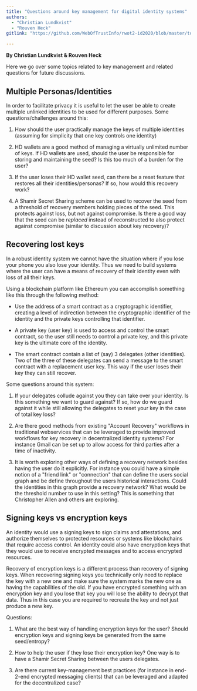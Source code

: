 ```yaml
---
title: "Questions around key management for digital identity systems"
authors:
  - "Christian Lundkvist"
  - "Rouven Heck"
gitlink: "https://github.com/WebOfTrustInfo/rwot2-id2020/blob/master/topics-and-advance-readings/questions_around_key_management.md"

---
```


**By Christian Lundkvist & Rouven Heck**

Here we go over some topics related to key management and related questions for future discussions.

## Multiple Personas/Identities

In order to facilitate privacy it is useful to let the user be able to create multiple unlinked identities to be used for different purposes. Some questions/challenges around this:

1. How should the user practically manage the keys of multiple identities (assuming for simplicity that one key controls one identity)

1. HD wallets are a good method of managing a virtually unlimited number of keys. If HD wallets are used, should the user be responsible for storing and maintaining the seed? Is this too much of a burden for the user?

1. If the user loses their HD wallet seed, can there be a reset feature that restores all their identities/personas? If so, how would this recovery work?

1. A Shamir Secret Sharing scheme can be used to recover the seed from a threshold of recovery members holding pieces of the seed. This protects against loss, but not against compromise. Is there a good way that the seed can be *replaced* instead of reconstructed to also protect against compromise (similar to discussion about key recovery)?

## Recovering lost keys

In a robust identity system we cannot have the situation where if you lose your phone you also lose your identity. Thus we need to build systems where the user can have a means of recovery of their identity even with loss of all their keys.

Using a blockchain platform like Ethereum you can accomplish something like this through the following method:

* Use the address of a smart contract as a cryptographic identifier, creating a level of indirection between the cryptographic identifier of the identity and the private keys controlling that identifier.

* A private key (user key) is used to access and control the smart contract, so the user still needs to control a private key, and this private key is the ultimate core of the identity.

* The smart contract contain a list of (say) 3 delegates (other identities). Two of the three of these delegates can send a message to the smart contract with a replacement user key. This way if the user loses their key they can still recover.

Some questions around this system:

1. If your delegates collude against you they can take over your identity. Is this something we want to guard against? If so, how do we guard against it while still allowing the delegates to reset your key in the case of total key loss?

1. Are there good methods from existing "Account Recovery" workflows in traditional webservices that can be leveraged to provide improved workflows for key recovery in decentralized identity systems? For instance Gmail can be set up to allow access for third parties after a time of inactivity.

1. It is worth exploring other ways of defining a recovery network besides having the user do it explicitly. For instance you could have a simple notion of a "friend link" or "connection" that can define the users social graph and be define throughout the users historical interactions. Could the identities in this graph provide a recovery network? What would be the threshold number to use in this setting? This is something that Christopher Allen and others are exploring.

## Signing keys vs encryption keys

An identity would use a signing keys to sign claims and attestations, and authorize themselves to protected resources or systems like blockchains that require access control. An identity could also have encryption keys that they would use to receive encrypted messages and to access encrypted resources.

Recovery of encryption keys is a different process than recovery of signing keys. When recovering signing keys you technically only need to replace the key with a new one and make sure the system marks the new one as having the capabilities of the old.
If you have encrypted something with an encryption key and you lose that key you will lose the ability to decrypt that data. Thus in this case you are required to recreate the key and not just produce a new key.

Questions:

1. What are the best way of handling encryption keys for the user? Should encryption keys and signing keys be generated from the same seed/entropy?

1. How to help the user if they lose their encryption key? One way is to have a Shamir Secret Sharing between the users delegates.

1. Are there current key-management best practices (for instance in end-2-end encrypted messaging clients) that can be leveraged and adapted for the decentralized case?

